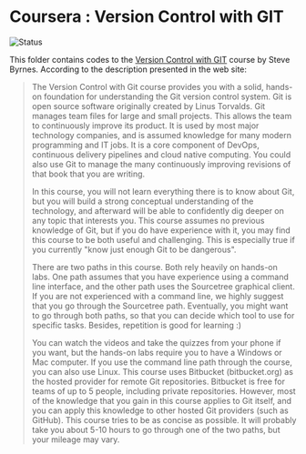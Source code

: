 # Coursera : Version Control with GIT

<img alt="Status" src="https://cdn.rawgit.com/rogergranada/MOOCs/master/_utils/finished.svg">

This folder contains codes to the [Version Control with GIT](https://www.coursera.org/learn/version-control-with-git/) course by Steve Byrnes. According to the description presented in the web site:

> The Version Control with Git course provides you with a solid, hands-on foundation for understanding the Git version control system. Git is open source software originally created by Linus Torvalds. Git manages team files for large and small projects. This allows the team to continuously improve its product. It is used by most major technology companies, and is assumed knowledge for many modern programming and IT jobs. It is a core component of DevOps, continuous delivery pipelines and cloud native computing. You could also use Git to manage the many continuously improving revisions of that book that you are writing. 
> 
> In this course, you will not learn everything there is to know about Git, but you will build a strong conceptual understanding of the technology, and afterward will be able to confidently dig deeper on any topic that interests you. This course assumes no previous knowledge of Git, but if you do have experience with it, you may find this course to be both useful and challenging. This is especially true if you currently "know just enough Git to be dangerous". 
> 
> There are two paths in this course. Both rely heavily on hands-on labs. One path assumes that you have experience using a command line interface, and the other path uses the Sourcetree graphical client. If you are not experienced with a command line, we highly suggest that you go through the Sourcetree path. Eventually, you might want to go through both paths, so that you can decide which tool to use for specific tasks. Besides, repetition is good for learning :) 
> 
> You can watch the videos and take the quizzes from your phone if you want, but the hands-on labs require you to have a Windows or Mac computer. If you use the command line path through the course, you can also use Linux. This course uses Bitbucket (bitbucket.org) as the hosted provider for remote Git repositories. Bitbucket is free for teams of up to 5 people, including private repositories. However, most of the knowledge that you gain in this course applies to Git itself, and you can apply this knowledge to other hosted Git providers (such as GitHub). This course tries to be as concise as possible. It will probably take you about 5-10 hours to go through one of the two paths, but your mileage may vary.


